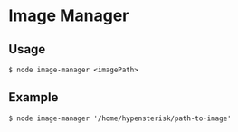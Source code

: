 # Image Manager
## Usage
```
$ node image-manager <imagePath>
```
## Example
```
$ node image-manager '/home/hypensterisk/path-to-image'
```